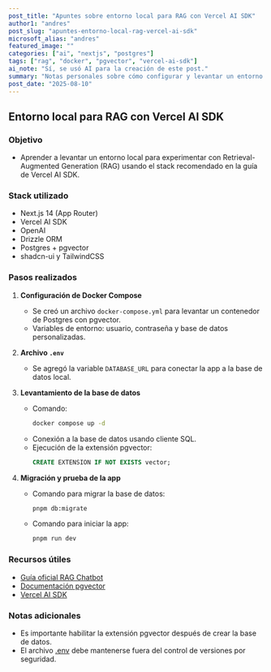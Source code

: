 ```yaml
---
post_title: "Apuntes sobre entorno local para RAG con Vercel AI SDK"
author1: "andres"
post_slug: "apuntes-entorno-local-rag-vercel-ai-sdk"
microsoft_alias: "andres"
featured_image: ""
categories: ["ai", "nextjs", "postgres"]
tags: ["rag", "docker", "pgvector", "vercel-ai-sdk"]
ai_note: "Sí, se usó AI para la creación de este post."
summary: "Notas personales sobre cómo configurar y levantar un entorno local para un chatbot RAG usando Vercel AI SDK, Next.js, Postgres y pgvector."
post_date: "2025-08-10"
---
```


## Entorno local para RAG con Vercel AI SDK

### Objetivo

- Aprender a levantar un entorno local para experimentar con Retrieval-Augmented Generation (RAG) usando el stack recomendado en la guía de Vercel AI SDK.

### Stack utilizado

- Next.js 14 (App Router)
- Vercel AI SDK
- OpenAI
- Drizzle ORM
- Postgres + pgvector
- shadcn-ui y TailwindCSS

### Pasos realizados

1. **Configuración de Docker Compose**
   - Se creó un archivo `docker-compose.yml` para levantar un contenedor de Postgres con pgvector.
   - Variables de entorno: usuario, contraseña y base de datos personalizadas.

2. **Archivo `.env`**
   - Se agregó la variable `DATABASE_URL` para conectar la app a la base de datos local.

3. **Levantamiento de la base de datos**
   - Comando:  
     ```bash
     docker compose up -d
     ```
   - Conexión a la base de datos usando cliente SQL.
   - Ejecución de la extensión pgvector:
     ```sql
     CREATE EXTENSION IF NOT EXISTS vector;
     ```

4. **Migración y prueba de la app**
   - Comando para migrar la base de datos:
     ```bash
     pnpm db:migrate
     ```
   - Comando para iniciar la app:
     ```bash
     pnpm run dev
     ```

### Recursos útiles

- [Guía oficial RAG Chatbot](https://ai-sdk.dev/cookbook/guides/rag-chatbot#rag-agent-guide)
- [Documentación pgvector](https://github.com/pgvector/pgvector)
- [Vercel AI SDK](https://sdk.vercel.ai/docs)

### Notas adicionales

- Es importante habilitar la extensión pgvector después de crear la base de datos.
- El archivo [.env](http://_vscodecontentref_/1) debe mantenerse fuera del control de versiones por seguridad.
